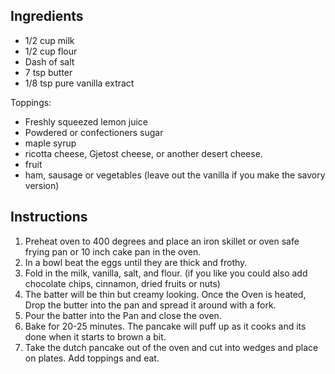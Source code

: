Ingredients
-----------

* 1/2 cup milk
* 1/2 cup flour
* Dash of salt
* 7 tsp butter
* 1/8 tsp pure vanilla extract

Toppings:
* Freshly squeezed lemon juice
* Powdered or confectioners sugar
* maple syrup
* ricotta cheese, Gjetost cheese, or another desert cheese.
* fruit
* ham, sausage or vegetables (leave out the vanilla if you make the savory
version)

Instructions
-----------

1. Preheat oven to 400 degrees and place an iron skillet or oven safe frying pan or 10 inch cake pan in the oven.
2. In a bowl beat the eggs until they are thick and frothy.
3. Fold in the milk, vanilla, salt, and flour. (if you like you could also add chocolate chips, cinnamon, dried fruits or nuts)
4. The batter will be thin but creamy looking. Once the Oven is heated, Drop the butter into the pan and spread it around with a fork.
5. Pour the batter into the Pan and close the oven.
6. Bake for 20-25 minutes. The pancake will puff up as it cooks and its done when it starts to brown a bit.
7. Take the dutch pancake out of the oven and cut into wedges and place on plates. Add toppings and eat.
